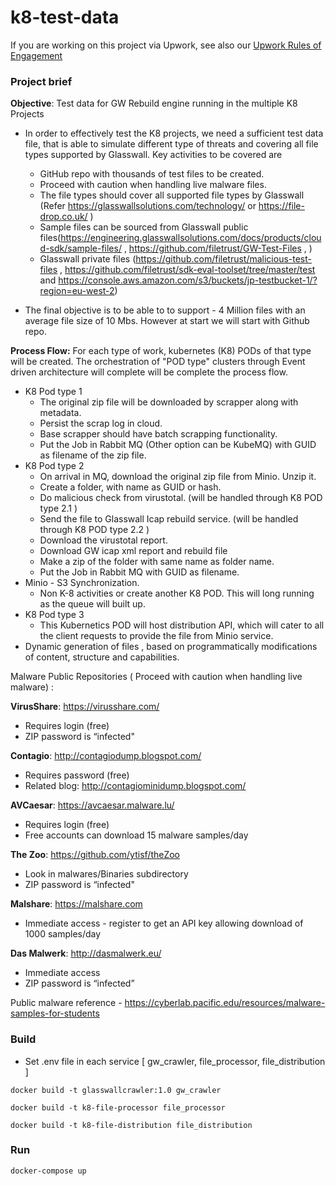 # k8-test-data

If you are working on this project via Upwork, see also our [Upwork Rules of Engagement](https://github.com/filetrust/Open-Source/blob/master/upwork/rules-of-engagement.md)

### Project brief

**Objective**: Test data for GW Rebuild engine running in the multiple K8 Projects

- In order to effectively test the K8 projects, we need a sufficient test data file, that is able to simulate different type of threats and covering all file types supported by Glasswall. Key activities to be covered are 
  - GitHub repo with thousands of test files to be created. 
  - Proceed with caution when handling live malware files.
  - The file types should cover all supported file types by Glasswall (Refer https://glasswallsolutions.com/technology/ or https://file-drop.co.uk/ )
  - Sample files can be sourced from Glasswall public files(https://engineering.glasswallsolutions.com/docs/products/cloud-sdk/sample-files/ , https://github.com/filetrust/GW-Test-Files , )
  - Glasswall private files (https://github.com/filetrust/malicious-test-files  , https://github.com/filetrust/sdk-eval-toolset/tree/master/test  and  https://console.aws.amazon.com/s3/buckets/jp-testbucket-1/?region=eu-west-2) 

- The final objective is to be able to to support - 4 Million files with an average file size of 10 Mbs. However at start we will start with Github repo. 

**Process Flow:**
  For each type of work, kubernetes (K8)  PODs of that type will be created. The orchestration of "POD type" clusters through Event driven architecture will complete  will be complete the process flow. 
  - K8 Pod type 1
     - The original zip file will be downloaded by scrapper along with metadata.
     - Persist the scrap log in cloud.
     - Base scrapper should have batch scrapping functionality.
     - Put the Job in Rabbit MQ (Other option can be KubeMQ) with GUID as filename of the zip file.
  - K8 Pod type 2
     - On arrival in MQ, download the original zip file from Minio. Unzip it.
     - Create a folder, with name as GUID or hash.
     - Do malicious check from virustotal. (will be handled through K8 POD type 2.1 )
     - Send the file to Glasswall Icap rebuild service. (will be handled through K8 POD type 2.2 )
     - Download the virustotal report.
     - Download GW icap xml report and rebuild file
     - Make a zip of the folder with same name as folder name.
     - Put the Job in Rabbit MQ with GUID as filename.
  - Minio - S3 Synchronization.
     - Non K-8 activities or create another K8 POD. This will long running as the queue will built up.
  - K8 Pod type 3
     - This Kubernetics POD will host distribution API, which will cater to all the client requests to provide the file from Minio service. 
  - Dynamic generation of files , based on programmatically modifications of content, structure and capabilities.
  
Malware Public Repositories ( Proceed with caution when handling live malware) :

**VirusShare**: https://virusshare.com/

  - Requires login (free)
  - ZIP password is “infected"

**Contagio**: http://contagiodump.blogspot.com/

  - Requires password (free)
  - Related blog: http://contagiominidump.blogspot.com/

**AVCaesar**: https://avcaesar.malware.lu/

  - Requires login (free)
  - Free accounts can download 15 malware samples/day

**The Zoo**: https://github.com/ytisf/theZoo

  - Look in malwares/Binaries subdirectory
  - ZIP password is “infected"

**Malshare**: https://malshare.com

  - Immediate access - register to get an API key allowing download of 1000 samples/day

**Das Malwerk**: http://dasmalwerk.eu/

  - Immediate access
  - ZIP password is “infected”

Public malware reference - https://cyberlab.pacific.edu/resources/malware-samples-for-students

### Build

* Set .env file in each service [ gw_crawler, file_processor, file_distribution ]

`docker build -t glasswallcrawler:1.0 gw_crawler`

`docker build -t k8-file-processor file_processor`

`docker build -t k8-file-distribution file_distribution`


### Run

`docker-compose up`

